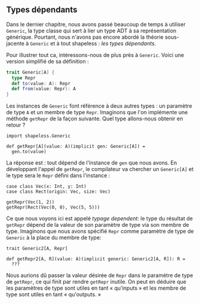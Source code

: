 ## Types dépendants

Dans le dernier chapitre, nous avons passé beaucoup de temps à utiliser `Generic`,
la type classe qui sert à lier un type ADT à sa représentation générique.
Pourtant, nous n'avons pas encore abordé la théorie sous-jacente à `Generic` et à tout shapeless :
*les types dépendants*.


Pour illustrer tout ca, intéressons-nous de plus près à `Generic`.
Voici une version simplifié de sa définition :

```scala
trait Generic[A] {
  type Repr
  def to(value: A): Repr
  def from(value: Repr): A
}
```
Les instances de `Generic` font référence à deux autres types :
un paramètre de type `A` et un membre de type `Repr`.
Imaginons que l'on implémente une méthode `getRepr` de la façon suivante.
Quel type allons-nous obtenir en retour ?

```tut:book:silent
import shapeless.Generic

def getRepr[A](value: A)(implicit gen: Generic[A]) =
  gen.to(value)
```

La réponse est : tout dépend de l'instance de `gen` que nous avons.
En développant l'appel de `getRepr`,
le compilateur va chercher un `Generic[A]` 
et le type sera le `Repr` défini dans l'instance :

```tut:book:silent
case class Vec(x: Int, y: Int)
case class Rect(origin: Vec, size: Vec)
```

```tut:book
getRepr(Vec(1, 2))
getRepr(Rect(Vec(0, 0), Vec(5, 5)))
```

Ce que nous voyons ici est appelé *typage dependent*: 
le type du résultat de `getRepr` dépend de la valeur de son
paramètre de type via son membre de type.
Imaginons que nous avons spécifié `Repr` comme paramètre de type 
de `Generic` à la place du membre de type: 

```tut:book:silent
trait Generic2[A, Repr]

def getRepr2[A, R](value: A)(implicit generic: Generic2[A, R]): R =
  ???
```

Nous aurions dû passer la valeur désirée de `Repr` dans le paramètre de type de `getRepr`,
ce qui finit par rendre `getRepr` inutile.
On peut en déduire que les paramètres de type sont utiles en tant « qu'inputs »
et les membre de type sont utiles en tant « qu'outputs. »
